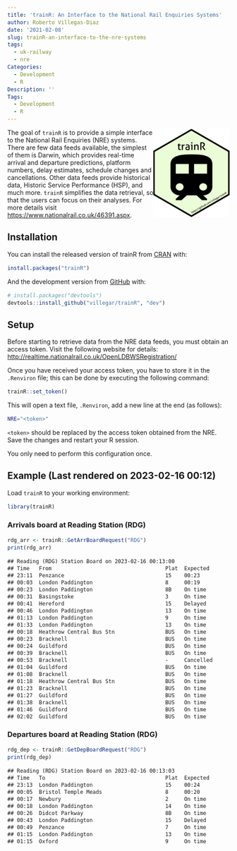 ```yaml
---
title: 'trainR: An Interface to the National Rail Enquiries Systems'
author: Roberto Villegas-Diaz
date: '2021-02-08'
slug: trainR-an-interface-to-the-nre-systems
tags:
  - uk-railway
  - nre
Categories:
  - Development
  - R
Description: ''
Tags:
  - Development
  - R
---
```


<img src="https://raw.githubusercontent.com/villegar/trainR/main/inst/images/logo.png" alt="logo" align="right" height=200px/>

The goal of `trainR` is to provide a simple interface to the 
National Rail Enquiries (NRE) systems. There are few data feeds 
available, the simplest of them is Darwin, which provides real-time 
arrival and departure predictions, platform numbers, delay estimates, 
schedule changes and cancellations. Other data feeds provide historical 
data, Historic Service Performance (HSP), and much more. `trainR` 
simplifies the data retrieval, so that the users can focus on their 
analyses. For more details visit 
https://www.nationalrail.co.uk/46391.aspx.

## Installation

You can install the released version of trainR from [CRAN](https://CRAN.R-project.org) with:

``` r
install.packages("trainR")
```

And the development version from [GitHub](https://github.com/) with:

``` r
# install.packages("devtools")
devtools::install_github("villegar/trainR", "dev")
```

## Setup
Before starting to retrieve data from the NRE data feeds, you must obtain an access token. 
Visit the following website for details: http://realtime.nationalrail.co.uk/OpenLDBWSRegistration/

Once you have received your access token, you have to store it in the `.Renviron` file; this can be 
done by executing the following command:


```r
trainR::set_token()
```

This will open a text file, `.Renviron`, add a new line at the end (as follows):

```bash
NRE="<token>"
```

`<token>` should be replaced by the access token obtained from the NRE. Save the changes and restart 
your R session.

You only need to perform this configuration once.

## Example (Last rendered on 2023-02-16 00:12)

Load `trainR` to your working environment:

```r
library(trainR)
```

### Arrivals board at Reading Station (RDG)


```r
rdg_arr <- trainR::GetArrBoardRequest("RDG")
print(rdg_arr)
```

```
## Reading (RDG) Station Board on 2023-02-16 00:13:00
## Time   From                                    Plat  Expected
## 23:11  Penzance                                15    00:23
## 00:03  London Paddington                       8     00:19
## 00:23  London Paddington                       8B    On time
## 00:31  Basingstoke                             3     On time
## 00:41  Hereford                                15    Delayed
## 00:46  London Paddington                       13    On time
## 01:13  London Paddington                       9     On time
## 01:33  London Paddington                       13    On time
## 00:18  Heathrow Central Bus Stn                BUS   On time
## 00:23  Bracknell                               BUS   On time
## 00:24  Guildford                               BUS   On time
## 00:39  Bracknell                               BUS   On time
## 00:53  Bracknell                               -     Cancelled
## 01:04  Guildford                               BUS   On time
## 01:08  Bracknell                               BUS   On time
## 01:18  Heathrow Central Bus Stn                BUS   On time
## 01:23  Bracknell                               BUS   On time
## 01:27  Guildford                               BUS   On time
## 01:38  Bracknell                               BUS   On time
## 01:46  Guildford                               BUS   On time
## 02:02  Guildford                               BUS   On time
```

### Departures board at Reading Station (RDG)


```r
rdg_dep <- trainR::GetDepBoardRequest("RDG")
print(rdg_dep)
```

```
## Reading (RDG) Station Board on 2023-02-16 00:13:03
## Time   To                                      Plat  Expected
## 23:13  London Paddington                       15    00:24
## 00:05  Bristol Temple Meads                    8     00:20
## 00:17  Newbury                                 2     On time
## 00:18  London Paddington                       14    On time
## 00:26  Didcot Parkway                          8B    On time
## 00:43  London Paddington                       15    Delayed
## 00:49  Penzance                                7     On time
## 01:15  London Paddington                       13    On time
## 01:15  Oxford                                  9     On time
```
